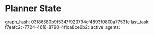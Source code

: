 # Planner State

graph_hash: 03f86680b9f5347f923794df4893f0800a77531e
last_task: f7eafc2c-7724-4616-8790-4f1ca8ce6b2c
active_agents:
